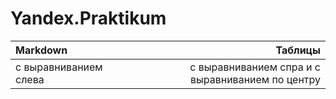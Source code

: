 # Yandex.Praktikum
| Markdown              |  Таблицы                                         |
| :-------------------- | ------------------------------------------------:|
| с выравниванием слева | с выравниванием спра и с выравниванием по центру |
